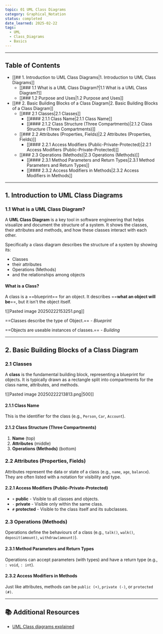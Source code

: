 ```yaml
---
topic: 01 UML Class Diagrams
category: Graphical_Notation
status: completed
date_learned: 2025-02-22
tags:
  - UML
  - Class_Diagrams
  - Basics
---
```

---

## Table of Contents
- [[## 1. Introduction to UML Class Diagrams|1. Introduction to UML Class Diagrams]]
  - [[### 1.1 What is a UML Class Diagram?|1.1 What is a UML Class Diagram?]]
  - [[### 1.2 Purpose and Uses|1.2 Purpose and Uses]]
- [[## 2. Basic Building Blocks of a Class Diagram|2. Basic Building Blocks of a Class Diagram]]
  - [[### 2.1 Classes|2.1 Classes]]
    - [[#### 2.1.1 Class Name|2.1.1 Class Name]]
    - [[#### 2.1.2 Class Structure (Three Compartments)|2.1.2 Class Structure (Three Compartments)]]
  - [[### 2.2 Attributes (Properties, Fields)|2.2 Attributes (Properties, Fields)]]
    - [[#### 2.2.1 Access Modifiers (Public-Private-Protected)|2.2.1 Access Modifiers (Public-Private-Protected)]]
  - [[### 2.3 Operations (Methods)|2.3 Operations (Methods)]]
    - [[#### 2.3.1 Method Parameters and Return Types|2.3.1 Method Parameters and Return Types]]
    - [[#### 2.3.2 Access Modifiers in Methods|2.3.2 Access Modifiers in Methods]]

---

## 1. Introduction to UML Class Diagrams

### 1.1 What is a UML Class Diagram?
A **UML Class Diagram** is a key tool in software engineering that helps visualize and document the structure of a system. It shows the classes, their attributes and methods, and how these classes interact with each other.

Specifically a class diagram describes the structure of a system by showing its:
- Classes
- their attributes
- Operations (Methods)
- and the relationships among objects

#### What is a Class?

A class is a ==blueprint== for an object.
It describes ==**what an object will be**==, but it isn't the object itself.

![[Pasted image 20250222153251.png]]

==Classes describe the type of Object.==  - *Blueprint*

==Objects are useable instances of classes.== - *Building*

---

## 2. Basic Building Blocks of a Class Diagram

### 2.1 Classes
A **class** is the fundamental building block, representing a blueprint for objects. It is typically drawn as a rectangle split into compartments for the class name, attributes, and methods.

![[Pasted image 20250222213813.png|500]]
#### 2.1.1 Class Name
This is the identifier for the class (e.g., `Person`, `Car`, `Account`).

#### 2.1.2 Class Structure (Three Compartments)
1. **Name** (top)  
2. **Attributes** (middle)  
3. **Operations (Methods)** (bottom)

### 2.2 Attributes (Properties, Fields)
Attributes represent the data or state of a class (e.g., `name`, `age`, `balance`). They are often listed with a notation for visibility and type.

#### 2.2.1 Access Modifiers (Public-Private-Protected)
- `+` **public** - Visible to all classes and objects.
- `-` **private**  - Visible only within the same class.
- `#` **protected**  - Visible to the class itself and its subclasses.

### 2.3 Operations (Methods)
Operations define the behaviours of a class (e.g., `talk()`, `walk()`, `deposit(amount)`, `withdraw(amount)`).

#### 2.3.1 Method Parameters and Return Types
Operations can accept parameters (with types) and have a return type (e.g., `: void`, `: int`).

#### 2.3.2 Access Modifiers in Methods
Just like attributes, methods can be `public (+)`, `private (-)`, or `protected (#)`.

---
## 📚 Additional Resources

- [UML Class diagrams explained]([https://docs.python.org/3/](https://blog.algomaster.io/p/uml-class-diagram-explained-with-examples))
